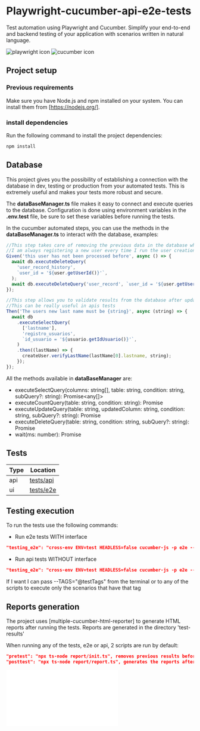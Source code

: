 # Playwright-cucumber-api-e2e-tests

Test automation using Playwright and Cucumber.
Simplify your end-to-end and backend testing of your application with scenarios written in natural language.

![playwright icon](https://playwright.dev/python/img/playwright-logo.svg)
![cucumber icon](https://avatars.githubusercontent.com/u/320565?s=280&v=4)

## Project setup

### Previous requirements

Make sure you have Node.js and npm installed on your system. You can install them from [https://nodejs.org/].

### install dependencies

Run the following command to install the project dependencies:

```bash
npm install
```

## Database

This project gives you the possibility of establishing a connection with the database in dev, testing or production from your automated tests. This is extremely useful and makes your tests more robust and secure.

The **dataBaseManager.ts** file makes it easy to connect and execute queries to the database. Configuration is done using environment variables in the **.env.test** file, be sure to set these variables before running the tests.

In the cucumber automated steps, you can use the methods in the **dataBaseManager.ts** to interact with the database, examples:

```typescript
//This step takes care of removing the previous data in the database when running the test.
//I am always registering a new user every time I run the user creation scenario, it doesn't matter if it's the same data.
Given('this user has not been processed before', async () => {
  await db.executeDeleteQuery(
    'user_record_history',
    `user_id = '${user.getUserId()}'`,
  );
  await db.executeDeleteQuery('user_record', `user_id = '${user.getUserId()}'`);
});
```

```typescript
//This step allows you to validate results from the database after updating a user's data.
//This can be really useful in apis tests
Then('The users new last name must be {string}', async (string) => {
  await db
    .executeSelectQuery(
      ['lastname'],
      'registro_usuarios',
      `id_usuario = '${usuario.getIdUsuario()}'`,
    )
    .then((lastName) => {
      createUser.verifyLastName(lastName[0].lastname, string);
    });
});
```

All the methods available in **dataBaseManager** are:

- executeSelectQuery(columns: string[], table: string, condition: string, subQuery?: string): Promise<any[]>
- executeCountQuery(table: string, condition: string): Promise<number>
- executeUpdateQuery(table: string, updatedColumn: string, condition: string, subQuery?: string): Promise<void>
- executeDeleteQuery(table: string, condition: string, subQuery?: string): Promise<void>
- wait(ms: number): Promise<void>

## Tests

| Type | Location                           |
| ---- | ---------------------------------- |
| api  | [tests/api](./tests/api/features/) |
| ui   | [tests/e2e](./tests/e2e/features/) |

## Testing execution

To run the tests use the following commands:

- Run e2e tests WITH interface

```json
"testing_e2e": "cross-env ENV=test HEADLESS=false cucumber-js -p e2e --config=config/cucumber.js || true",
```

- Run api tests WITHOUT interface

```json
"testing_e2e": "cross-env ENV=test HEADLESS=false cucumber-js -p e2e --config=config/cucumber.js || true",
```

If I want I can pass --TAGS="@testTags" from the terminal or to any of the scripts to execute only the scenarios that have that tag

## Reports generation

The project uses [multiple-cucumber-html-reporter] to generate HTML reports after running the tests.
Reports are generated in the directory 'test-results'

When running any of the tests, e2e or api, 2 scripts are run by default:

```json
"pretest": "npx ts-node report/init.ts", removes previous results before the test is run
"posttest": "npx ts-node report/report.ts", generates the reports after running the test
```

![Generated report](test-results/reports/index.html)
